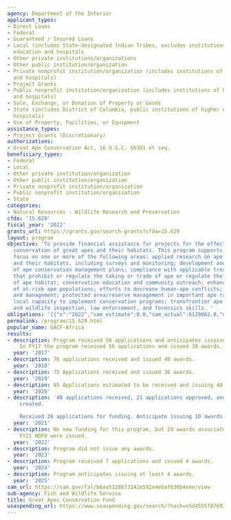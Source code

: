 ```yaml
---
agency: Department of the Interior
applicant_types:
- Direct Loans
- Federal
- Guaranteed / Insured Loans
- Local (includes State-designated lndian Tribes, excludes institutions of higher
  education and hospitals
- Other private institutions/organizations
- Other public institution/organization
- Private nonprofit institution/organization (includes institutions of higher education
  and hospitals)
- Project Grants
- Public nonprofit institution/organization (includes institutions of higher education
  and hospitals)
- Sale, Exchange, or Donation of Property or Goods
- State (includes District of Columbia, public institutions of higher education and
  hospitals)
- Use of Property, Facilities, or Equipment
assistance_types:
- Project Grants (Discretionary)
authorizations:
- Great Ape Conservation Act, 16 U.S.C. §6301 et seq.
beneficiary_types:
- Federal
- Local
- Other private institution/organization
- Other public institution/organization
- Private nonprofit institution/organization
- Public nonprofit institution/organization
- State
categories:
- Natural Resources - Wildlife Research and Preservation
cfda: '15.629'
fiscal_year: '2022'
grants_url: https://grants.gov/search-grants?cfda=15.629
layout: program
objective: 'To provide financial assistance for projects for the effective long-term
  conservation of great apes and their habitats. This program supports projects that
  focus on one or more of the following areas: applied research on ape populations
  and their habitats, including surveys and monitoring; development and execution
  of ape conservation management plans; compliance with applicable treaties and laws
  that prohibit or regulate the taking or trade of ape or regulate the use and management
  of ape habitat; conservation education and community outreach; enhanced protection
  of at-risk ape populations; efforts to decrease human-ape conflicts; habitat conservation
  and management; protected area/reserve management in important ape range; strengthening
  local capacity to implement conservation programs; transfrontier ape conservation;
  and wildlife inspection, law enforcement, and forensics skills. '
obligations: '[{"x":"2022","sam_estimate":0.0,"sam_actual":6129862.0,"usa_spending_actual":5460720.09},{"x":"2023","sam_estimate":7099998.0,"sam_actual":2558365.0,"usa_spending_actual":2071894.96},{"x":"2024","sam_estimate":6000000.0,"sam_actual":0.0,"usa_spending_actual":2451618.3}]'
permalink: /program/15.629.html
popular_name: GACF-Africa
results:
- description: Program received 56 applications and anticipates issuing 25 awards.
    In FY17 the program received 56 applications and issued 38 awards.
  year: '2017'
- description: 76 applications received and issued 40 awards.
  year: '2018'
- description: 75 Applications received and issued 36 awards.
  year: '2019'
- description: 85 Applications estimated to be received and issuing 40 awards.
  year: '2020'
- description: '40 applications received, 21 applications approved, and 20 draft awards
    created.

    Received 26 applications for funding. Anticipate issuing 10 awards.'
  year: '2021'
- description: No new funding for this program, but 29 awards associated with the
    FY21 NOFO were issued.
  year: '2022'
- description: Program did not issue any awards.
  year: '2023'
- description: Program received 7 applications and issued 4 awards.
  year: '2024'
- description: Program anticipates issuing at least 4 awards.
  year: '2025'
sam_url: https://sam.gov/fal/b6aa5128b73142e592e4ebaf630b4eee/view
sub-agency: Fish and Wildlife Service
title: Great Apes Conservation Fund
usaspending_url: https://www.usaspending.gov/search/?hash=e5d4555f87693f20666bf28addb5d458
---
```

